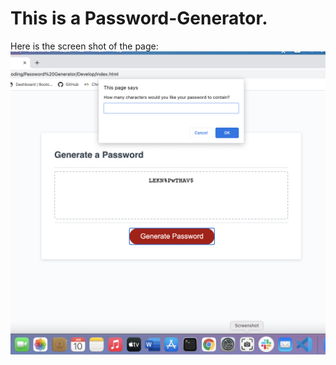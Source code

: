 # This is a Password-Generator.
Here is the screen shot of the page: 
![Screen Shot](Assets/Screenshot.png)

